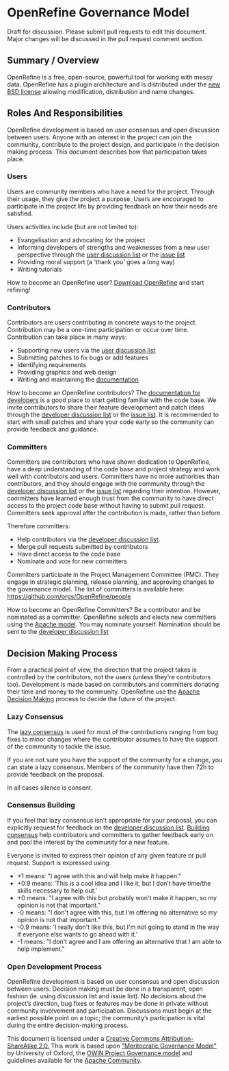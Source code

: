 # OpenRefine Governance Model 
Draft for discussion. Please submit pull requests to edit this document. Major changes will be discussed in the pull request comment section.

## Summary / Overview 
OpenRefine is a free, open-source, powerful tool for working with messy data. OpenRefine has a plugin architecture and is distributed under the [new BSD license](http://opensource.org/licenses/BSD-3-Clause) allowing modification, distribution and name changes. 

## Roles And Responsibilities
OpenRefine development is based on user consensus and open discussion between users. Anyone with an interest in the project can join the community, contribute to the project design, and participate in the decision making process. This document describes how that participation takes place.

### Users
Users are community members who have a need for the project. Through their usage, they give the project a purpose. Users are encouraged to participate in the project life by providing feedback on how their needs are satisfied. 

Users activities include (but are not limited to):

- Evangelisation and advocating for the project
- Informing developers of strengths and weaknesses from a new user perspective through the [user discussion list](https://groups.google.com/forum/?fromgroups#!forum/openrefine) or the [issue list](https://github.com/OpenRefine/OpenRefine/issues?state=open)
- Providing moral support (a ‘thank you’ goes a long way)
- Writing tutorials

How to become an OpenRefine user? [Download OpenRefine](http://openrefine.org/download.html) and start refining!

### Contributors
Contributors are users contributing in concrete ways to the project. Contribution may be a one-time participation or occur over time. Contribution can take place in many ways:

- Supporting new users via the [user discussion list](https://groups.google.com/forum/?fromgroups#!forum/openrefine)
- Submitting patches to fix bugs or add features
- Identifying requirements
- Providing graphics and web design
- Writing and maintaining the [documentation](https://github.com/OpenRefine/OpenRefine/wiki)

How to become an OpenRefine contributors? The [documentation for developers](https://github.com/OpenRefine/OpenRefine/wiki/Documentation-For-Developers) is a good place to start getting familiar with the code base.  We invite contributors to share their feature development and patch ideas through the [developer discussion list](https://groups.google.com/forum/?fromgroups#!forum/openrefine-dev) or the [issue list](https://github.com/OpenRefine/OpenRefine/issues?state=open). It is recommended to start with small patches and share your code early so the community can provide feedback and guidance.

### Committers
Committers are contributors who have shown dedication to OpenRefine, have a deep understanding of the code base and project strategy and work well with contributors and users. Committers have no more authorities than contributors, and they should engage with the community through the [developer discussion list](https://groups.google.com/forum/?fromgroups#!forum/openrefine-dev) or the [issue list](https://github.com/OpenRefine/OpenRefine/issues?state=open) regarding their intention. However, committers have learned enough trust from the community to have direct access to the project code base without having to submit pull request. Committers seek approval after the contribution is made, rather than before.
 
Therefore committers:

- Help contributors via the [developer discussion list](https://groups.google.com/forum/?fromgroups#!forum/openrefine-dev).
- Merge pull requests submitted by contributors
- Have direct access to the code base
- Nominate and vote for new committers

Committers participate in the Project Management Committee (PMC). They engage in strategic planning, release planning, and approving changes to the governance model. The list of committers is available here: https://github.com/orgs/OpenRefine/people

How to become an OpenRefine Committers?  Be a contributor and be nominated as a committer. OpenRefine selects and elects new committers using the [Apache model](https://community.apache.org/newcommitter.html). You may nominate yourself. Nomination should be sent to the [developer discussion list](https://groups.google.com/forum/?fromgroups#!forum/openrefine-dev)


##  Decision Making Process 

From a practical point of view, the direction that the project takes is controlled by the contributors, not the users (unless they're contributors too). Development is made based on contributors and committers donating their time and money to the community. OpenRefine use the [Apache Decision Making](http://community.apache.org/committers/decisionMaking.html) process to decide the future of the project. 

### Lazy Consensus

The [lazy consensus](http://community.apache.org/committers/lazyConsensus.html) is used for most of the contributions ranging from bug fixes to minor changes where the contributor assumes to have the support of the community to tackle the issue.

If you are not sure you have the support of the community for a change, you can state a lazy consensus. Members of the community have then 72h to provide feedback on the proposal. 

In all cases silence is consent.  

### Consensus Building

If you feel that lazy consensus isn't appropriate for your proposal, you can explicitly request for feedback on the [developer discussion list](https://groups.google.com/forum/?fromgroups#!forum/openrefine-dev). [Building consensus](http://community.apache.org/committers/consensusBuilding.html) help contributors and committers to gather feedback early on and pool the interest by the community for a new feature.

Everyone is invited to express their opinion of any given feature or pull request. Support is expressed using:

- +1 means: "I agree with this and will help make it happen."
- +0.9 means: 'This is a cool idea and I like it, but I don't have time/the skills necessary to help out.'
- +0 means: "I agree with this but probably won't make it happen, so my opinion is not that important."
- -0 means: "I don't agree with this, but I'm offering no alternative so my opinion is not that important."
- -0.9 means: 'I really don't like this, but I'm not going to stand in the way if everyone else wants to go ahead with it.' 
- -1 means: "I don't agree and I am offering an alternative that I am able to help implement."


### Open Development Process

OpenRefine development is based on user consensus and open discussion between users. Decision making must be done in a transparent, open fashion (ie. using discussion list and issue list). No decisions about the project’s direction, bug fixes or features may be done in private without community involvement and participation. Discussions must begin at the earliest possible point on a topic; the community’s participation is vital during the entire decision-making process.

This document is licensed under a [Creative Commons Attribution-ShareAlike 2.0.](http://creativecommons.org/licenses/by-sa/2.0/)
This work is based upon ["Meritocratic Governance Model"](http://www.oss-watch.ac.uk/resources/meritocraticGovernanceModel) by University of Oxford, the [OWIN Project Governance model](https://docs.google.com/document/d/1mn3dY6zNyKBU3P_TWoR-RdYpScJDbsXU2TRhwpSAha8) and guidelines available for the [Apache Community](http://community.apache.org).
